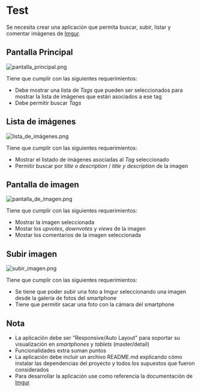 # Test

Se necesita crear una aplicación que permita buscar, subir, listar y comentar imágenes de [Imgur](http://imgur.com/).

## Pantalla Principal

![pantalla_principal.png](https://bitbucket.org/repo/Mrndnqd/images/2449792269-pantalla_principal.png)

Tiene que cumplir con las siguientes requerimientos:

* Debe mostrar una lista de *Tags* que pueden ser seleccionados para mostrar la lista de imágenes que están asociados a ese tag
* Debe permitir buscar *Tags*

## Lista de imágenes

![lista_de_imágenes.png](https://bitbucket.org/repo/Mrndnqd/images/1175342338-lista_de_ima%CC%81genes.png)

Tiene que cumplir con las siguientes requerimientos:

* Mostrar el listado de imágenes asociadas al *Tag* seleccionado
* Permitir buscar por _title_ *o* _description_ / _title_ *y* _description_ de la imagen

## Pantalla de imagen

![pantalla_de_imagen.png](https://bitbucket.org/repo/Mrndnqd/images/3511127867-pantalla_de_imagen.png)

Tiene que cumplir con las siguientes requerimientos:

* Mostrar la imagen seleccionada
* Mostar los _upvotes_, _downvotes_ y _views_ de la imagen
* Mostar los comentarios de la imagen seleccionada

## Subir imagen

![subir_imagen.png](https://bitbucket.org/repo/Mrndnqd/images/4108103961-subir_imagen.png)

Tiene que cumplir con las siguientes requerimientos:

* Se tiene que poder subir una foto a Imgur seleccionando una imagen desde la galería de fotos del smartphone
* Tiene que permitir sacar una foto con la cámara del smartphone

## Nota

* La aplicación debe ser "Responsive/Auto Layout" para soportar su visualización en *smartphones* y *tablets* (master/detail)
* Funcionalidades extra suman puntos
* La aplicación debe incluir un archivo README.md explicando cómo instalar las dependencias del proyecto y todos los supuestos que fueron considerados
* Para desarrollar la aplicación use como referencia la documentación de [Imgur](https://apidocs.imgur.com)
